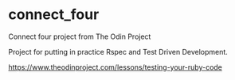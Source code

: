 # connect_four
Connect four project from The Odin Project 

Project for putting in practice Rspec and Test Driven Development.

https://www.theodinproject.com/lessons/testing-your-ruby-code
